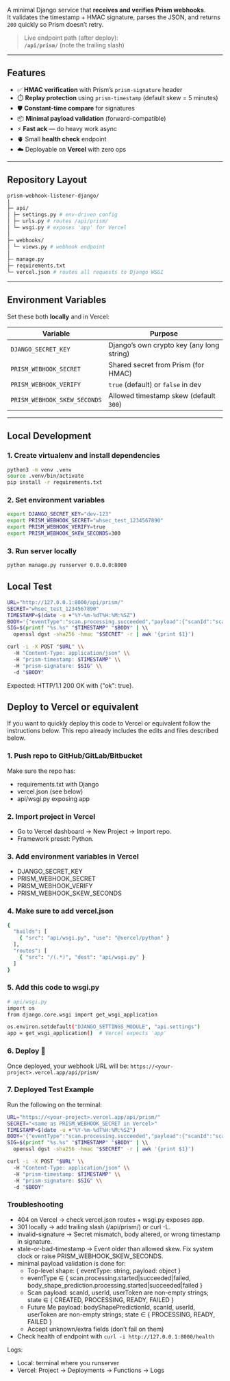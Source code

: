 A minimal Django service that **receives and verifies Prism webhooks**.  
It validates the timestamp + HMAC signature, parses the JSON, and returns `200` quickly so Prism doesn’t retry.

> Live endpoint path (after deploy):  
> **`/api/prism/`** (note the trailing slash)

---

## Features

- ✅ **HMAC verification** with Prism’s `prism-signature` header  
- ⏱️ **Replay protection** using `prism-timestamp` (default skew = 5 minutes)  
- 🛡️ **Constant-time compare** for signatures
- 📦 **Minimal payload validation** (forward-compatible)  
- ⚡ **Fast ack** — do heavy work async
- 🫀 Small **health check** endpoint  
- ☁️ Deployable on **Vercel** with zero ops

---

## Repository Layout
```bash
prism-webhook-listener-django/
│
├─ api/
│ ├─ settings.py # env-driven config
│ ├─ urls.py # routes /api/prism/
│ └─ wsgi.py # exposes 'app' for Vercel
│
├─ webhooks/
│ └─ views.py # webhook endpoint
│
├─ manage.py
├─ requirements.txt
└─ vercel.json # routes all requests to Django WSGI
```

---

## Environment Variables

Set these both **locally** and in Vercel:

| Variable                  | Purpose                                    |
|----------------------------|--------------------------------------------|
| `DJANGO_SECRET_KEY`        | Django’s own crypto key (any long string)  |
| `PRISM_WEBHOOK_SECRET`     | Shared secret from Prism (for HMAC)        |
| `PRISM_WEBHOOK_VERIFY`     | `true` (default) or `false` in dev         |
| `PRISM_WEBHOOK_SKEW_SECONDS` | Allowed timestamp skew (default `300`)   |

---

## Local Development

### 1. Create virtualenv and install dependencies
```bash
python3 -m venv .venv
source .venv/bin/activate
pip install -r requirements.txt
```

### 2. Set environment variables
```bash
export DJANGO_SECRET_KEY="dev-123"
export PRISM_WEBHOOK_SECRET="whsec_test_1234567890"
export PRISM_WEBHOOK_VERIFY=true
export PRISM_WEBHOOK_SKEW_SECONDS=300
```

### 3. Run server locally
```bash
python manage.py runserver 0.0.0.0:8000
```

## Local Test

```bash
URL="http://127.0.0.1:8000/api/prism/"
SECRET="whsec_test_1234567890"
TIMESTAMP=$(date -u +"%Y-%m-%dT%H:%M:%SZ")
BODY='{"eventType":"scan.processing.succeeded","payload":{"scanId":"scan_11111111-2222-3333-4444-555555555555","userId":"user_aaaaaaaa-bbbb-cccc-dddd-eeeeeeeeeeee","userToken":"partner_user_token_123","state":"READY"}}'
SIG=$(printf "%s.%s" "$TIMESTAMP" "$BODY" | \\
  openssl dgst -sha256 -hmac "$SECRET" -r | awk '{print $1}')

curl -i -X POST "$URL" \\
  -H "Content-Type: application/json" \\
  -H "prism-timestamp: $TIMESTAMP" \\
  -H "prism-signature: $SIG" \\
  -d "$BODY"
```

Expected: HTTP/1.1 200 OK with {"ok": true}.

## Deploy to Vercel or equivalent

If you want to quickly deploy this code to Vercel or equivalent follow the instructions below. This repo already includes the edits and files described below.

### 1. Push repo to GitHub/GitLab/Bitbucket

Make sure the repo has:
- requirements.txt with Django
- vercel.json (see below)
- api/wsgi.py exposing app

### 2. Import project in Vercel

- Go to Vercel dashboard → New Project → Import repo.
- Framework preset: Python.

### 3. Add environment variables in Vercel

- DJANGO_SECRET_KEY
- PRISM_WEBHOOK_SECRET
- PRISM_WEBHOOK_VERIFY
- PRISM_WEBHOOK_SKEW_SECONDS

### 4. Make sure to add vercel.json

```bash
{
  "builds": [
    { "src": "api/wsgi.py", "use": "@vercel/python" }
  ],
  "routes": [
    { "src": "/(.*)", "dest": "api/wsgi.py" }
  ]
}
```

### 5. Add this code to wsgi.py

```bash
# api/wsgi.py
import os
from django.core.wsgi import get_wsgi_application

os.environ.setdefault("DJANGO_SETTINGS_MODULE", "api.settings")
app = get_wsgi_application()  # Vercel expects 'app'
```

### 6. Deploy 🚀

Once deployed, your webhook URL will be: ```https://<your-project>.vercel.app/api/prism/```

### 7. Deployed Test Example

Run the following on the terminal:

```bash
URL="https://<your-project>.vercel.app/api/prism/"
SECRET="<same as PRISM_WEBHOOK_SECRET in Vercel>"
TIMESTAMP=$(date -u +"%Y-%m-%dT%H:%M:%SZ")
BODY='{"eventType":"scan.processing.succeeded","payload":{"scanId":"scan_11111111-2222-3333-4444-555555555555","userId":"user_aaaaaaaa-bbbb-cccc-dddd-eeeeeeeeeeee","userToken":"partner_user_token_123","state":"READY"}}'
SIG=$(printf "%s.%s" "$TIMESTAMP" "$BODY" | \\
  openssl dgst -sha256 -hmac "$SECRET" -r | awk '{print $1}')

curl -i -X POST "$URL" \\
  -H "Content-Type: application/json" \\
  -H "prism-timestamp: $TIMESTAMP" \\
  -H "prism-signature: $SIG" \\
  -d "$BODY"
```

### Troubleshooting

- 404 on Vercel → check vercel.json routes + wsgi.py exposes app.
- 301 locally → add trailing slash (/api/prism/) or curl -L.
- invalid-signature → Secret mismatch, body altered, or wrong timestamp in signature.
- stale-or-bad-timestamp → Event older than allowed skew. Fix system clock or raise PRISM_WEBHOOK_SKEW_SECONDS.
- minimal payload validation is done for:
    - Top-level shape: { eventType: string, payload: object }
    - eventType ∈ { scan.processing.started|succeeded|failed, body_shape_prediction.processing.started|succeeded|failed }
    - Scan payload: scanId, userId, userToken are non-empty strings; state ∈ { CREATED, PROCESSING, READY, FAILED }
    - Future Me payload: bodyShapePredictionId, scanId, userId, userToken are non-empty strings; state ∈ { PROCESSING, READY, FAILED }
    - Accept unknown/extra fields (don’t fail on them)
- Check health of endpoint with ```curl -i http://127.0.0.1:8000/health```

Logs:
- Local: terminal where you runserver
- Vercel: Project → Deployments → Functions → Logs
